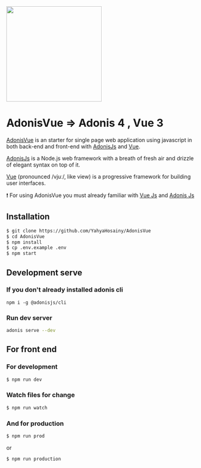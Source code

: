 <img src="https://raw.githubusercontent.com/YahyaHosainy/AdonisVue/main/adonis-vue-logo.png" width="250"/>

# AdonisVue => Adonis 4 , Vue 3

<a href="https://github.com/YahyaHosainy/AdonisVue">AdonisVue</a> is an starter for single page web application using javascript in both back-end and front-end with <a href="https://adonisjs.com/">AdonisJs</a> and <a href="https://v3.vuejs.org/">Vue</a>.

<a href="https://adonisjs.com/">AdonisJs</a> is a Node.js web framework with a breath of fresh air and drizzle of elegant syntax on top of it.

<a href="https://v3.vuejs.org/">Vue</a> (pronounced /vjuː/, like view) is a progressive framework for building user interfaces.

:exclamation: For using AdonisVue you must already familiar with <a href="https://v3.vuejs.org/">Vue Js</a> and <a href="https://adonisjs.com/">Adonis Js</a>

## Installation
```bash
$ git clone https://github.com/YahyaHosainy/AdonisVue
$ cd AdonisVue
$ npm install
$ cp .env.example .env
$ npm start
```

## Development serve

### If you don't already installed adonis cli
```
npm i -g @adonisjs/cli
```
### Run dev server
```bash
adonis serve --dev
```

## For front end
### For development
```bash
$ npm run dev
```
### Watch files for change
```bash
$ npm run watch
```
### And for production
```bash
$ npm run prod
```
or
```bash
$ npm run production
```
